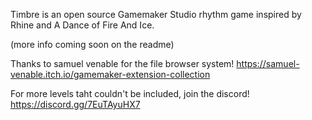 Timbre is an open source Gamemaker Studio rhythm game inspired by Rhine and A Dance of Fire And Ice.

(more info coming soon on the readme)

Thanks to samuel venable for the file browser system! https://samuel-venable.itch.io/gamemaker-extension-collection

For more levels taht couldn't be included, join the discord! https://discord.gg/7EuTAyuHX7
